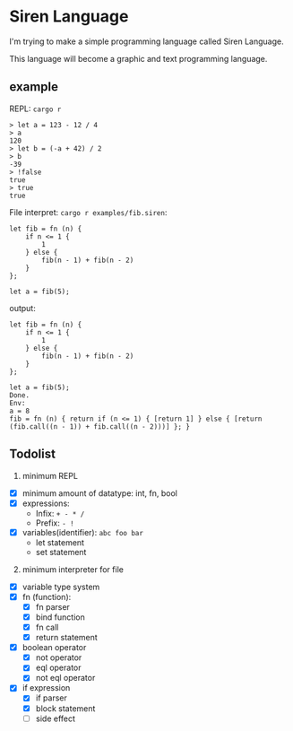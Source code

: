 # Siren Language

I'm trying to make a simple programming language called Siren Language.

This language will become a graphic and text programming language.

## example
REPL: `cargo r`
```
> let a = 123 - 12 / 4
> a
120
> let b = (-a + 42) / 2
> b
-39
> !false
true
> true
true
```



File interpret: `cargo r examples/fib.siren`:
```
let fib = fn (n) {
    if n <= 1 {
        1
    } else {
        fib(n - 1) + fib(n - 2)
    }
};

let a = fib(5);
```
output:
```
let fib = fn (n) {
    if n <= 1 {
        1
    } else {
        fib(n - 1) + fib(n - 2)
    }
};

let a = fib(5);
Done.
Env:
a = 8
fib = fn (n) { return if (n <= 1) { [return 1] } else { [return (fib.call((n - 1)) + fib.call((n - 2)))] }; }
```

## Todolist

1. minimum REPL
  - [x] minimum amount of datatype: int, fn, bool
  - [x] expressions:
    - Infix: `+ - * /`
    - Prefix: `- !`
  - [x] variables(identifier): `abc foo bar`
    - let statement
    - set statement

2. minimum interpreter for file
  - [x] variable type system
  - [x] fn (function):
    - [x] fn parser
    - [x] bind function
    - [x] fn call
    - [x] return statement
  - [x] boolean operator
    - [x] not operator
    - [x] eql operator
    - [x] not eql operator
  - [x] if expression
    - [x] if parser
    - [x] block statement
    - [ ] side effect